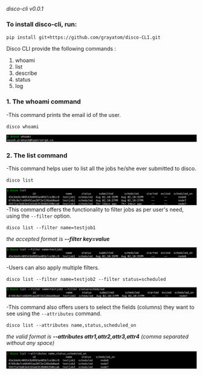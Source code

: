 _disco-cli v0.0.1_

### To install **disco-cli**, run:

```
pip install git+https://github.com/grayatom/disco-CLI.git
```

Disco CLI provide the following commands :

1. whoami
2. list
3. describe
4. status
5. log

### 1. The **whoami** command

-This command prints the email id of the user.

```
disco whoami
```

![whoami](./static/whoami.png)

### 2. The **list** command

-This command helps user to list all the jobs he/she ever submitted to disco.

```
disco list
```

![list](./static/list.png)
-This command offers the functionality to filter jobs as per user's need, using the `--filter` option.

```
disco list --filter name=testjob1
```

_the accepted format is **--filter key=value**_

![filter_one](./static/filter_one.png)

-Users can also apply multiple filters.

```
disco list --filter name=testjob2 --filter status=scheduled
```

![filter_multiple](./static/filter_multiple.png)

-This command also offers users to select the fields (columns) they want to see using the `--attributes` command.

```
disco list --attributes name,status,scheduled_on
```

_the valid format is **--attributes attr1,attr2,attr3,attr4** (comma separated without any space)_

![attribute](./static/attr.png)

